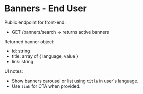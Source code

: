 # Banners - End User

Public endpoint for front-end:
- GET /banners/search -> returns active banners

Returned banner object:
- id: string
- title: array of { language, value }
- link: string

UI notes:
- Show banners carousel or list using `title` in user's language.
- Use `link` for CTA when provided.


